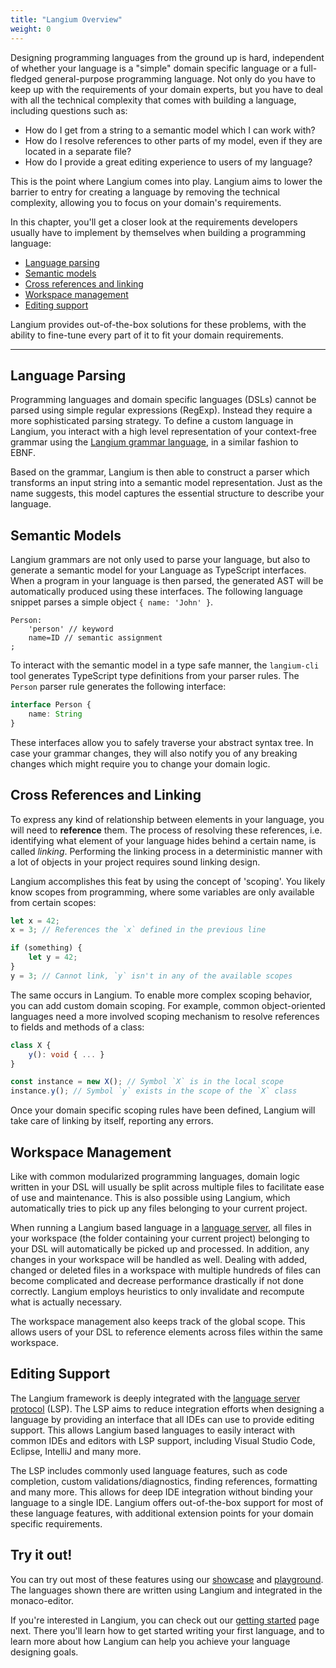 ```yaml
---
title: "Langium Overview"
weight: 0
---
```


Designing programming languages from the ground up is hard, independent of whether your language is a "simple" domain specific language or a full-fledged general-purpose programming language.
Not only do you have to keep up with the requirements of your domain experts, but you have to deal with all the technical complexity that comes with building a language, including questions such as:

- How do I get from a string to a semantic model which I can work with?
- How do I resolve references to other parts of my model, even if they are located in a separate file?
- How do I provide a great editing experience to users of my language?

This is the point where Langium comes into play. Langium aims to lower the barrier to entry for creating a language by removing the technical complexity, allowing you to focus on your domain's requirements.

In this chapter, you'll get a closer look at the requirements developers usually have to implement by themselves when building a programming language:

- [Language parsing](#language-parsing)
- [Semantic models](#semantic-models)
- [Cross references and linking](#cross-references-and-linking)
- [Workspace management](#workspace-management)
- [Editing support](#editing-support)

Langium provides out-of-the-box solutions for these problems, with the ability to fine-tune every part of it to fit your domain requirements.

---

## Language Parsing

Programming languages and domain specific languages (DSLs) cannot be parsed using simple regular expressions (RegExp). Instead they require a more sophisticated parsing strategy. To define a custom language in Langium, you interact with a high level representation of your context-free grammar using the [Langium grammar language](/docs/grammar-language), in a similar fashion to EBNF.

Based on the grammar, Langium is then able to construct a parser which transforms an input string into a semantic model representation. Just as the name suggests, this model captures the essential structure to describe your language.

## Semantic Models

Langium grammars are not only used to parse your language, but also to generate a semantic model for your Language as TypeScript interfaces. When a program in your language is then parsed, the generated AST will be automatically produced using these interfaces. The following language snippet parses a simple object `{ name: 'John' }`.

```antlr
Person:
    'person' // keyword 
    name=ID // semantic assignment
;
```

To interact with the semantic model in a type safe manner, the `langium-cli` tool generates TypeScript type definitions from your parser rules. The `Person` parser rule generates the following interface:

```ts
interface Person {
    name: String
}
```

These interfaces allow you to safely traverse your abstract syntax tree. In case your grammar changes, they will also notify you of any breaking changes which might require you to change your domain logic.

## Cross References and Linking

To express any kind of relationship between elements in your language, you will need to **reference** them.
The process of resolving these references, i.e. identifying what element of your language hides behind a certain name, is called _linking_.
Performing the linking process in a deterministic manner with a lot of objects in your project requires sound linking design.

Langium accomplishes this feat by using the concept of 'scoping'. You likely know scopes from programming, where some variables are only available from certain scopes:

```ts
let x = 42;
x = 3; // References the `x` defined in the previous line

if (something) {
    let y = 42;
}
y = 3; // Cannot link, `y` isn't in any of the available scopes
```

The same occurs in Langium. To enable more complex scoping behavior, you can add custom domain scoping. For example, common object-oriented languages need a more involved scoping mechanism to resolve references to fields and methods of a class:

```ts
class X {
    y(): void { ... }
}

const instance = new X(); // Symbol `X` is in the local scope
instance.y(); // Symbol `y` exists in the scope of the `X` class
```

Once your domain specific scoping rules have been defined, Langium will take care of linking by itself, reporting any errors. 

## Workspace Management

Like with common modularized programming languages, domain logic written in your DSL will usually be split across multiple files to facilitate ease of use and maintenance. This is also possible using Langium, which automatically tries to pick up any files belonging to your current project.

When running a Langium based language in a [language server](https://microsoft.github.io/language-server-protocol/), all files in your workspace (the folder containing your current project) belonging to your DSL will automatically be picked up and processed. In addition, any changes in your workspace will be handled as well. Dealing with added, changed or deleted files in a workspace with multiple hundreds of files can become complicated and decrease performance drastically if not done correctly. Langium employs heuristics to only invalidate and recompute what is actually necessary.

The workspace management also keeps track of the global scope. This allows users of your DSL to reference elements across files within the same workspace.

## Editing Support

The Langium framework is deeply integrated with the [language server protocol](https://microsoft.github.io/language-server-protocol/) (LSP). The LSP aims to reduce integration efforts when designing a language by providing an interface that all IDEs can use to provide editing support. This allows Langium based languages to easily interact with common IDEs and editors with LSP support, including Visual Studio Code, Eclipse, IntelliJ and many more.

The LSP includes commonly used language features, such as code completion, custom validations/diagnostics, finding references, formatting and many more. This allows for deep IDE integration without binding your language to a single IDE. Langium offers out-of-the-box support for most of these language features, with additional extension points for your domain specific requirements.

## Try it out!

You can try out most of these features using our [showcase](/showcase/) and [playground](/playground/). The languages shown there are written using Langium and integrated in the monaco-editor.

If you're interested in Langium, you can check out our [getting started](/docs/getting-started) page next. There you'll learn how to get started writing your first language, and to learn more about how Langium can help you achieve your language designing goals.
